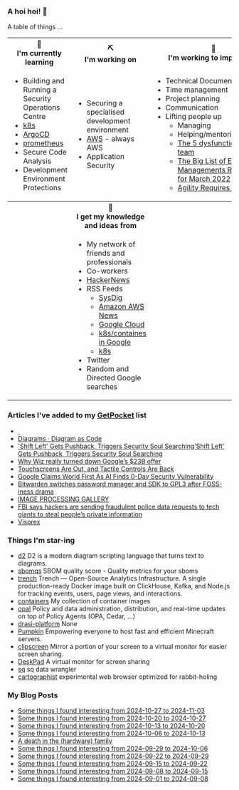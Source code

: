 ### A hoi hoi! 👋

A table of things ...

<table>
    <tr>
        <th>🌱<br/>I'm currently learning</th>
        <th>⛏<br/> I'm working on</th>
        <th>🚧<br/>I'm working to improve on</th>
    </tr>
    <tr>
        <td>
            <ul>
                <li>Building and Running a Security Operations Centre</li>
                <li><a href="https://kubernetes.io/">k8s</a></li>
                <li><a href="https://argoproj.github.io/">ArgoCD</a></li>
                <li><a href="https://prometheus.io/">prometheus</a></li>
                <li>Secure Code Analysis</li>
                <li>Development Environment Protections</li>
            </ul>
        </td>
        <td>
            <ul>
                <li>Securing a specialised development environment</li>
                <li><a href="https://aws.amazon.com/">AWS</a> - always AWS</li>
                <li>Application Security</li>
            </ul>
        </td>
        <td>
            <ul>
                <li>Technical Documentation</li>
                <li>Time management</li>
                <li>Project planning</li>
                <li>Communication</li>
                <li>Lifting people up
                    <ul>
                      <li>Managing</li>
                      <li>Helping/mentoring/coaching</li>
                      <li><a href="https://valid.com/5-dysfunctions-of-a-team/">The 5 dysfunctions of a team</a></li>
                      <li><a href="https://practicallyleading.dev/the-big-list-of-engineering-management-resources-march-2022">The Big List of Engineering Managements Resources - for March 2022</a></li>
                      <li><a href="https://www.industriallogic.com/blog/agility-requires-balance/">Agility Requires Balance</a></li>
                    </ul>
                </li>
            </ul>
        </td>
    </tr>
    <tr>
        <th>&nbsp;</th>
        <th>🏫<br/>I get my knowledge and ideas from</th>
        <th>&nbsp;</th>
    </tr>
    <tr>
        <td>&nbsp;</td>
        <td>
            <ul>
                <li>My network of friends and professionals</li>
                <li>Co-workers</li>
                <li><a href="https://news.ycombinator.com/">HackerNews</a></li>
                <li>RSS Feeds
                    <ul>
                        <li><a href="http://fetchrss.com/rss/5b4e9e358a93f8cc058b4567960404014.xml">SysDig</a></li>
                        <li><a href="https://aws.amazon.com/new/feed/">Amazon AWS News</a></li>
                        <li><a href="https://cloudblog.withgoogle.com/rss/">Google Cloud</a></li>
                        <li><a href="https://cloudblog.withgoogle.com/products/containers-kubernetes/rss/">k8s/containes in Google</a></li>
                        <li><a href="https://kubernetes.io/feed.xml">k8s</a></li>
                    </ul>
                </li>
                <li>Twitter</li>
                <li>Random and Directed Google searches</li>
            </ul>
        </td>
        <td>&nbsp;</td>
    </tr>
</table>

### Articles I've added to my [GetPocket](https://getpocket.com/) list

* [&nbsp;](#)
* [Diagrams · Diagram as Code](https://diagrams.mingrammer.com/)
* ['Shift Left' Gets Pushback, Triggers Security Soul Searching'Shift Left' Gets Pushback, Triggers Security Soul Searching](https://www.darkreading.com/application-security/shift-left-pushback-triggers-security-soul-searching)
* [Why Wiz really turned down Google’s $23B offer](https://techcrunch.com/2024/11/02/why-wiz-really-turned-down-googles-23b-offer/)
* [Touchscreens Are Out, and Tactile Controls Are Back ](https://spectrum.ieee.org/touchscreens)
* [Google Claims World First As AI Finds 0-Day Security Vulnerability](https://www.forbes.com/sites/daveywinder/2024/11/04/google-claims-world-first-as-ai-finds-0-day-security-vulnerability/)
* [Bitwarden switches password manager and SDK to GPL3 after FOSS-iness drama](https://www.theregister.com/2024/11/04/bitwarden_gpls_password_manager/)
* [IMAGE PROCESSING GALLERY](https://www.missionjuno.swri.edu/junocam/processing?source=all&ob_from=2024-10-01&ob_to=2024-11-01&phases%5B0%5D=PERIJOVE+66&perpage=16)
* [FBI says hackers are sending fraudulent police data requests to tech giants to steal people’s private information](https://techcrunch.com/2024/11/08/fbi-says-hackers-are-sending-fraudulent-police-data-requests-to-tech-giants-to-steal-peoples-private-information/)
* [Visprex](https://visprex.com)

### Things I'm star-ing

* [d2](https://github.com/terrastruct/d2)
  D2 is a modern diagram scripting language that turns text to diagrams.
* [sbomqs](https://github.com/interlynk-io/sbomqs)
  SBOM quality score - Quality metrics for your sboms
* [trench](https://github.com/FrigadeHQ/trench)
  Trench — Open-Source Analytics Infrastructure. A single production-ready Docker image built on ClickHouse, Kafka, and Node.js for tracking events, users, page views, and interactions.
* [containers](https://github.com/onedr0p/containers)
  My collection of container images
* [opal](https://github.com/permitio/opal)
  Policy and data administration, distribution, and real-time updates on top of Policy Agents (OPA, Cedar, ...)
* [drasi-platform](https://github.com/drasi-project/drasi-platform)
  None
* [Pumpkin](https://github.com/Snowiiii/Pumpkin)
  Empowering everyone to host fast and efficient Minecraft servers.
* [clipscreen](https://github.com/splitbrain/clipscreen)
  Mirror a portion of your screen to a virtual monitor for easier screen sharing.
* [DeskPad](https://github.com/Stengo/DeskPad)
  A virtual monitor for screen sharing
* [sq](https://github.com/neilotoole/sq)
  sq data wrangler
* [cartographist](https://github.com/szymonkaliski/cartographist)
  experimental web browser optimized for rabbit-holing

### My Blog Posts

* [Some things I found interesting from 2024-10-27 to 2024-11-03](https://pgmac.net.au/last-week/2024/11/03/interesting-last-week.html)
* [Some things I found interesting from 2024-10-20 to 2024-10-27](https://pgmac.net.au/last-week/2024/10/27/interesting-last-week.html)
* [Some things I found interesting from 2024-10-13 to 2024-10-20](https://pgmac.net.au/last-week/2024/10/20/interesting-last-week.html)
* [Some things I found interesting from 2024-10-06 to 2024-10-13](https://pgmac.net.au/last-week/2024/10/13/interesting-last-week.html)
* [A death in the (hardware) family](https://pgmac.net.au/tech/2024/10/11/death-in-the-family.html)
* [Some things I found interesting from 2024-09-29 to 2024-10-06](https://pgmac.net.au/last-week/2024/10/06/interesting-last-week.html)
* [Some things I found interesting from 2024-09-22 to 2024-09-29](https://pgmac.net.au/last-week/2024/09/29/interesting-last-week.html)
* [Some things I found interesting from 2024-09-15 to 2024-09-22](https://pgmac.net.au/last-week/2024/09/22/interesting-last-week.html)
* [Some things I found interesting from 2024-09-08 to 2024-09-15](https://pgmac.net.au/last-week/2024/09/15/interesting-last-week.html)
* [Some things I found interesting from 2024-09-01 to 2024-09-08](https://pgmac.net.au/last-week/2024/09/08/interesting-last-week.html)
